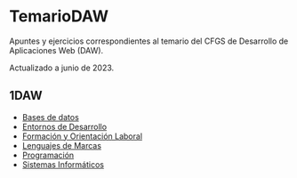 # TemarioDAW

Apuntes y ejercicios correspondientes al temario del CFGS de Desarrollo de Aplicaciones Web (DAW).

Actualizado a junio de 2023.

## 1DAW
  - [Bases de datos](BBDD)
  - [Entornos de Desarrollo](EED)
  - [Formación y Orientación Laboral](FOL)
  - [Lenguajes de Marcas](LLMM) 
  - [Programación](PROG)
  - [Sistemas Informáticos](SSII)
